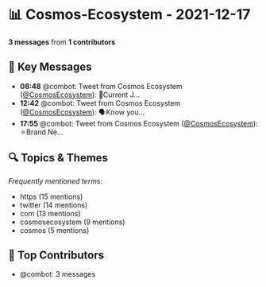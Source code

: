 # 📊 Cosmos-Ecosystem - 2021-12-17
**3 messages** from **1 contributors**

## 💬 Key Messages
- **08:48** @combot: Tweet from Cosmos Ecosystem ([@CosmosEcosystem](https://twitter.com/CosmosEcosystem)):
🚨Current J...
- **12:42** @combot: Tweet from Cosmos Ecosystem ([@CosmosEcosystem](https://twitter.com/CosmosEcosystem)):
🗣️Know you...
- **17:55** @combot: Tweet from Cosmos Ecosystem ([@CosmosEcosystem](https://twitter.com/CosmosEcosystem)):
⚛️Brand Ne...

## 🔍 Topics & Themes
*Frequently mentioned terms:*
- https (15 mentions)
- twitter (14 mentions)
- com (13 mentions)
- cosmosecosystem (9 mentions)
- cosmos (5 mentions)

## 👥 Top Contributors
- @combot: 3 messages